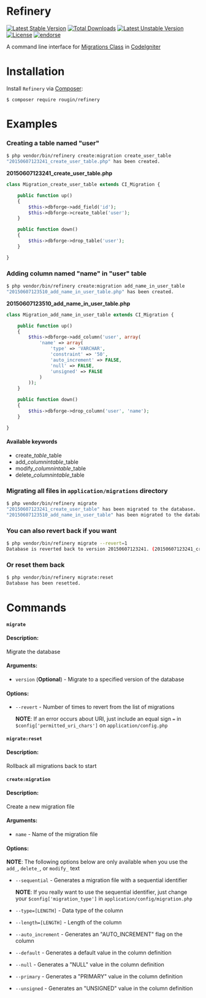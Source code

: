 # Refinery

[![Latest Stable Version](https://poser.pugx.org/rougin/refinery/v/stable)](https://packagist.org/packages/rougin/refinery) [![Total Downloads](https://poser.pugx.org/rougin/refinery/downloads)](https://packagist.org/packages/rougin/refinery) [![Latest Unstable Version](https://poser.pugx.org/rougin/refinery/v/unstable)](https://packagist.org/packages/rougin/refinery) [![License](https://poser.pugx.org/rougin/refinery/license)](https://packagist.org/packages/rougin/refinery) [![endorse](https://api.coderwall.com/rougin/endorsecount.png)](https://coderwall.com/rougin)

A command line interface for [Migrations Class](http://www.codeigniter.com/user_guide/libraries/migration.html) in [CodeIgniter](http://www.codeigniter.com/)

# Installation

Install ```Refinery``` via [Composer](https://getcomposer.org):

```$ composer require rougin/refinery```

# Examples

### Creating a table named "user"

```bash
$ php vendor/bin/refinery create:migration create_user_table
"20150607123241_create_user_table.php" has been created.
```

**20150607123241_create_user_table.php**

```php
class Migration_create_user_table extends CI_Migration {

    public function up()
    {
        $this->dbforge->add_field('id');
        $this->dbforge->create_table('user');
    }

    public function down()
    {
        $this->dbforge->drop_table('user');
    }

}
```

### Adding column named "name" in "user" table

```bash
$ php vendor/bin/refinery create:migration add_name_in_user_table
"20150607123510_add_name_in_user_table.php" has been created.
```

**20150607123510_add_name_in_user_table.php**

```php
class Migration_add_name_in_user_table extends CI_Migration {

    public function up()
    {
        $this->dbforge->add_column('user', array(
            'name' => array(
                'type' => 'VARCHAR',
                'constraint' => '50',
                'auto_increment' => FALSE,
                'null' => FALSE,
                'unsigned' => FALSE
            )
        ));
    }

    public function down()
    {
        $this->dbforge->drop_column('user', 'name');
    }

}
```

#### Available keywords

* create_*table*_table
* add_*column*_in_*table*_table
* modify_*column*_in_*table*_table
* delete_*column*_in_*table*_table


### Migrating all files in ```application/migrations``` directory

```bash
$ php vendor/bin/refinery migrate
"20150607123241_create_user_table" has been migrated to the database.
"20150607123510_add_name_in_user_table" has been migrated to the database.
```

### You can also revert back if you want

```bash
$ php vendor/bin/refinery migrate --revert=1
Database is reverted back to version 20150607123241. (20150607123241_create_user_table)
```

### Or reset them back

```bash
$ php vendor/bin/refinery migrate:reset
Database has been resetted.
```

# Commands

#### ```migrate```

#### Description:

Migrate the database

#### Arguments:

* ```version``` (**Optional**) - Migrate to a specified version of the database

#### Options:

* ```--revert``` - Number of times to revert from the list of migrations

    **NOTE**: If an error occurs about URI, just include an equal sign ```=``` in ```$config['permitted_uri_chars']``` on ```application/config.php```

#### ```migrate:reset```

#### Description:

Rollback all migrations back to start

#### ```create:migration```

#### Description:

Create a new migration file

#### Arguments:

* ```name``` - Name of the migration file

#### Options:

**NOTE**: The following options below are only available when you use the ```add_```, ```delete_```, or ```modify_``` text

* ```--sequential``` - Generates a migration file with a sequential identifier

    **NOTE**: If you really want to use the sequential identifier, just change your ```$config['migration_type']``` in ```application/config/migration.php```

* ```--type=[LENGTH]``` - Data type of the column

* ```--length=[LENGTH]``` - Length of the column

* ```--auto_increment``` - Generates an "AUTO_INCREMENT" flag on the column

* ```--default``` - Generates a default value in the column definition

* ```--null``` - Generates a "NULL" value in the column definition

* ```--primary``` - Generates a "PRIMARY" value in the column definition

* ```--unsigned``` - Generates an "UNSIGNED" value in the column definition